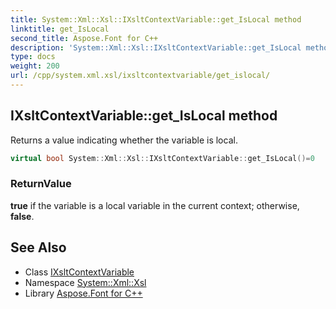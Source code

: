 ```yaml
---
title: System::Xml::Xsl::IXsltContextVariable::get_IsLocal method
linktitle: get_IsLocal
second_title: Aspose.Font for C++
description: 'System::Xml::Xsl::IXsltContextVariable::get_IsLocal method. Returns a value indicating whether the variable is local in C++.'
type: docs
weight: 200
url: /cpp/system.xml.xsl/ixsltcontextvariable/get_islocal/
---
```

## IXsltContextVariable::get_IsLocal method


Returns a value indicating whether the variable is local.

```cpp
virtual bool System::Xml::Xsl::IXsltContextVariable::get_IsLocal()=0
```


### ReturnValue

**true** if the variable is a local variable in the current context; otherwise, **false**.

## See Also

* Class [IXsltContextVariable](../)
* Namespace [System::Xml::Xsl](../../)
* Library [Aspose.Font for C++](../../../)
